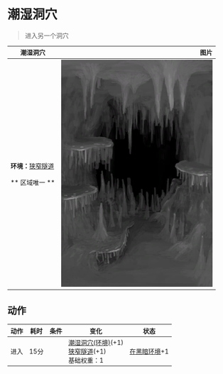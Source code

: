 # 潮湿洞穴  
> 进入另一个洞穴  
  
  潮湿洞穴  |   图片   
 ----  |  ----:   
 **环境：**[狭窄隧道](NarrowTunnel.md)<br><br>** 区域唯一 **  |  ![](Sprite/DampChamber.png)   
  
## 动作  
动作  |  耗时  |  条件  |  变化  |  状态  
----  |  ----  |  ----  |  ----  |  ----  
进入<br>  |  15分  |    |  [潮湿洞穴(环境)](Env_DampChamber.md)(+1)<br>[狭窄隧道](DampChamberExit.md)(+1)<br>基础权重：1<br>  |  [在黑暗环境](InDarkPlace.md)+1  
